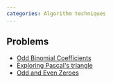 ```yaml
---
categories: Algorithm techniques
...
```


## Problems
* [Odd Binomial Coefficients](https://open.kattis.com/problems/oddbinom)
* [Exploring Pascal's triangle](https://projecteuler.net/problem=148)
* [Odd and Even Zeroes](https://open.kattis.com/problems/oddandevenzeroes)


